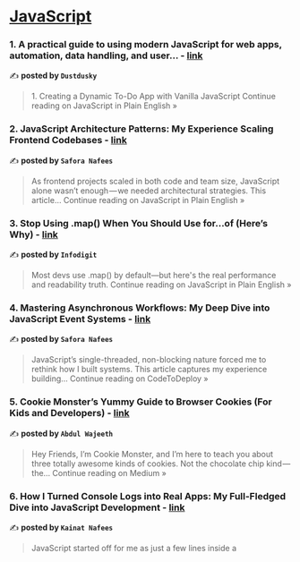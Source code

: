 
<h1><a href=https://medium.com/tag/javascript-development/recommended target="_blank" rel="noopener noreferrer">JavaScript</a></h1>
<h3>1. A practical guide to using modern JavaScript for web apps, automation, data handling, and user… - <a href="https://javascript.plainenglish.io/a-practical-guide-to-using-modern-javascript-for-web-apps-automation-data-handling-and-user-39d11f8f9248?source=rss------javascript_development-5" target="_blank" rel="noopener noreferrer">link</a></h3>

✍️ **posted by `Dustdusky`**

<blockquote>1. Creating a Dynamic To-Do App with Vanilla JavaScript
Continue reading on JavaScript in Plain English »</blockquote>

<h3>2. JavaScript Architecture Patterns: My Experience Scaling Frontend Codebases - <a href="https://javascript.plainenglish.io/javascript-architecture-patterns-my-experience-scaling-frontend-codebases-bf782886ca43?source=rss------javascript_development-5" target="_blank" rel="noopener noreferrer">link</a></h3>

✍️ **posted by `Safora Nafees`**

<blockquote>As frontend projects scaled in both code and team size, JavaScript alone wasn’t enough — we needed architectural strategies. This article…
Continue reading on JavaScript in Plain English »</blockquote>

<h3>3. Stop Using .map() When You Should Use for...of (Here’s Why) - <a href="https://javascript.plainenglish.io/stop-using-map-when-you-should-use-for-of-heres-why-0e9862f49526?source=rss------javascript_development-5" target="_blank" rel="noopener noreferrer">link</a></h3>

✍️ **posted by `Infodigit`**

<blockquote>Most devs use .map() by default—but here's the real performance and readability truth.
Continue reading on JavaScript in Plain English »</blockquote>

<h3>4. Mastering Asynchronous Workflows: My Deep Dive into JavaScript Event Systems - <a href="https://medium.com/codetodeploy/mastering-asynchronous-workflows-my-deep-dive-into-javascript-event-systems-5feba612ee69?source=rss------javascript_development-5" target="_blank" rel="noopener noreferrer">link</a></h3>

✍️ **posted by `Safora Nafees`**

<blockquote>JavaScript’s single-threaded, non-blocking nature forced me to rethink how I built systems. This article captures my experience building…
Continue reading on CodeToDeploy »</blockquote>

<h3>5. Cookie Monster’s Yummy Guide to Browser Cookies (For Kids and Developers) - <a href="https://medium.com/@sabdulwajeeth008/cookie-monsters-yummy-guide-to-browser-cookies-for-kids-and-developers-376cf8e9f028?source=rss------javascript_development-5" target="_blank" rel="noopener noreferrer">link</a></h3>

✍️ **posted by `Abdul Wajeeth`**

<blockquote>Hey Friends, I’m Cookie Monster, and I’m here to teach you about three totally awesome kinds of cookies. Not the chocolate chip kind — the…
Continue reading on Medium »</blockquote>

<h3>6. How I Turned Console Logs into Real Apps: My Full-Fledged Dive into JavaScript Development - <a href="https://medium.com/@kainatnafees/how-i-turned-console-logs-into-real-apps-my-full-fledged-dive-into-javascript-development-4b825448c2c8?source=rss------javascript_development-5" target="_blank" rel="noopener noreferrer">link</a></h3>

✍️ **posted by `Kainat Nafees`**

<blockquote>JavaScript started off for me as just a few lines inside a <script> tag, making alerts and toggling text color. But the deeper I dove, the…
Continue reading on Medium »</blockquote>

<h3>7. Top 5 React JS Development Companies Trusted by Startups - <a href="https://medium.com/@ananya1224sharma/top-5-react-js-development-companies-trusted-by-startups-9c530df6d606?source=rss------javascript_development-5" target="_blank" rel="noopener noreferrer">link</a></h3>

✍️ **posted by `Ananya Sharma`**

<blockquote>In a digital-first world, user expectations are soaring. Whether it’s seamless app experiences or lightning-fast web performance, startups…
Continue reading on Medium »</blockquote>

<h3>8.  Building a Super Optimized Streaming ZIP Download System in Nuxt.js for Large Files - <a href="https://medium.com/@aj.shivali/building-a-super-optimized-streaming-zip-download-system-in-nuxt-js-for-large-files-c05397831d4a?source=rss------javascript_development-5" target="_blank" rel="noopener noreferrer">link</a></h3>

✍️ **posted by `Shivali Pandey`**

<blockquote>A deep dive into compressing and downloading 500MB+ of files smoothly from the frontend using streaming fetch + Web Workers + fflate.
Continue reading on Medium »</blockquote>

<h3>9. Building Web Intelligence: My Personal Journey Through JavaScript Development - <a href="https://blog.cubed.run/building-web-intelligence-my-personal-journey-through-javascript-development-88f9d35f1292?source=rss------javascript_development-5" target="_blank" rel="noopener noreferrer">link</a></h3>

✍️ **posted by `Safora Nafees`**

<blockquote>My JavaScript journey started with adding interactivity to static web pages and grew into a full-fledged ecosystem involving client-side…
Continue reading on Cubed »</blockquote>

